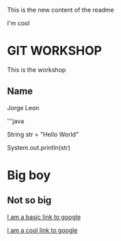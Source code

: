 This is the new content of the readme

I'm cool



# GIT WORKSHOP
This is the workshop

## Name
Jorge Leon

'''java

String str = "Hello World"

System.out.println(str)


# Big boy

## Not so big


[I am a basic link to google](https://google.com)

[I am a cool link to google](https://google.com "Hover title goes here!")